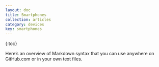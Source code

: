 ```yaml
---
layout: doc
title: Smartphones
collection: articles
category: devices
key: smartphones
---
```


{:toc}

Here&rsquo;s an overview of Markdown syntax that you can use anywhere on GitHub.com or in your own text files.

